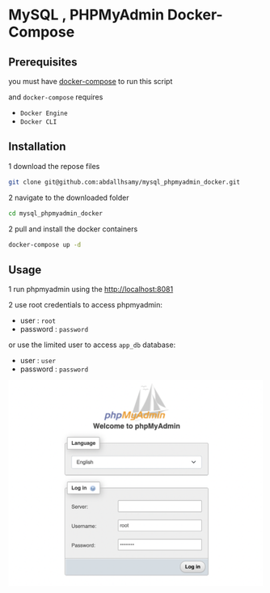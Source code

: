 # MySQL , PHPMyAdmin Docker-Compose

## Prerequisites
you must have [docker-compose](https://docs.docker.com/compose/install/) to run this script

and `docker-compose` requires  
- `Docker Engine`
- `Docker CLI`



## Installation

1 download the repose files
```bash
git clone git@github.com:abdallhsamy/mysql_phpmyadmin_docker.git
```
2 navigate to the downloaded folder
```bash
cd mysql_phpmyadmin_docker
```

2 pull and install the docker containers

```bash
docker-compose up -d
```

## Usage


1 run phpmyadmin using the [http://localhost:8081](http://localhost:8081)

2 use root credentials to access phpmyadmin:
- user : `root`
- password : `password`

or use the limited user to access `app_db` database:
- user : `user`
- password : `password`

![screenshot](screenshots/phpmyadmin.png "Login")
